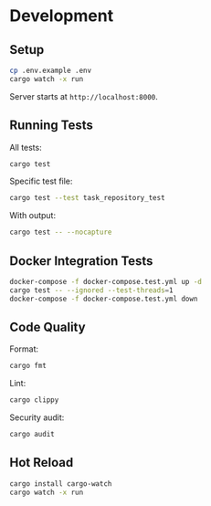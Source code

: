 # Development

## Setup

```bash
cp .env.example .env
cargo watch -x run
```

Server starts at `http://localhost:8000`.

## Running Tests

All tests:
```bash
cargo test
```

Specific test file:
```bash
cargo test --test task_repository_test
```

With output:
```bash
cargo test -- --nocapture
```

## Docker Integration Tests

```bash
docker-compose -f docker-compose.test.yml up -d
cargo test -- --ignored --test-threads=1
docker-compose -f docker-compose.test.yml down
```

## Code Quality

Format:
```bash
cargo fmt
```

Lint:
```bash
cargo clippy
```

Security audit:
```bash
cargo audit
```

## Hot Reload

```bash
cargo install cargo-watch
cargo watch -x run
```
